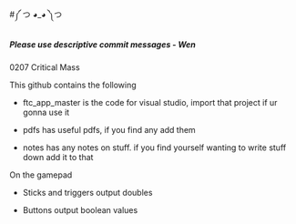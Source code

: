 #༼ つ ◕_◕ ༽つ

##### Please use descriptive commit messages - Wen

0207 Critical Mass

This github contains the following
* ftc_app_master is the code for visual studio, import that project if ur gonna use it

* pdfs has useful pdfs, if you find any add them

* notes has any notes on stuff. if you find yourself wanting to write stuff down add it to that

On the gamepad
* Sticks and triggers output doubles
	
* Buttons output boolean values